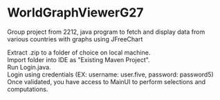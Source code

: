 # WorldGraphViewerG27
Group project from 2212, java program to fetch and display data from various countries with graphs using JFreeChart

Extract .zip to a folder of choice on local machine.  
Import folder into IDE as "Existing Maven Project".  
Run Login.java.  
Login using credentials (EX: username: user.five, password: password5)  
Once validated, you have access to MainUI to perform selections and computations. 
